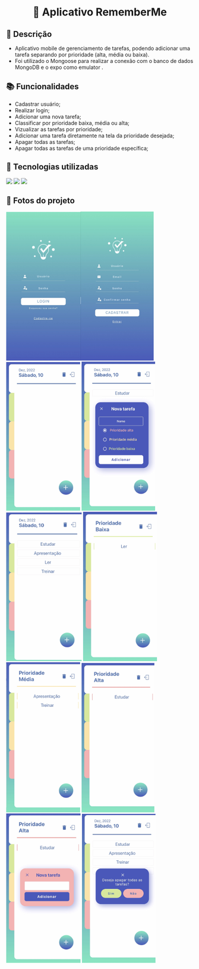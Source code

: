 
<h1 align="center"> 📱 Aplicativo RememberMe</h1>

## :memo: Descrição
* Aplicativo mobile de gerenciamento de tarefas, podendo adicionar uma tarefa separando por prioridade (alta, média ou baixa).
* Foi utilizado o Mongoose para realizar a conexão com o banco de dados MongoDB e o expo como emulator .
## :books: Funcionalidades
* Cadastrar usuário;
* Realizar login;
* Adicionar uma nova tarefa;
* Classificar por prioridade baixa, média ou alta;
* Vizualizar as tarefas por prioridade;
* Adicionar uma tarefa diretamente na tela da prioridade desejada;
* Apagar todas as tarefas;
* Apagar todas as tarefas de uma prioridade específica;

## :wrench: Tecnologias utilizadas

<img src="https://img.shields.io/badge/React_Native-20232A?style=for-the-badge&logo=react&logoColor=61DAFB"/>

<img src="https://img.shields.io/badge/MongoDB-4EA94B?style=for-the-badge&logo=mongodb&logoColor=white"/>

<img src="https://img.shields.io/badge/Node.js-43853D?style=for-the-badge&logo=node.js&logoColor=white"/>

## 📸 Fotos do projeto
<img src="fotosProjeto\telaLogin.jpg" width="200px"/><img src="fotosProjeto\telaCadastro.jpg" width="197px"/>
<img src="fotosProjeto\telaPrincipal.jpg" width="199px"/>
<img src="fotosProjeto\modalCriarTarefa.jpg" width="198px"/>
<img src="fotosProjeto\telaPrincipal-2.jpg" width="203px"/>
<img src="fotosProjeto\telaPrioridadeBaixa.jpg" width="199px"/>
<img src="fotosProjeto\telaPrioridadeMedia.jpg" width="199px"/>
<img src="fotosProjeto\telaPrioridadeAlta.jpg" width="196px"/>
<img src="fotosProjeto\modalCriarPrioridade.jpg" width="200px"/>
<img src="fotosProjeto\modalApagar.jpg" width="198px"/>


